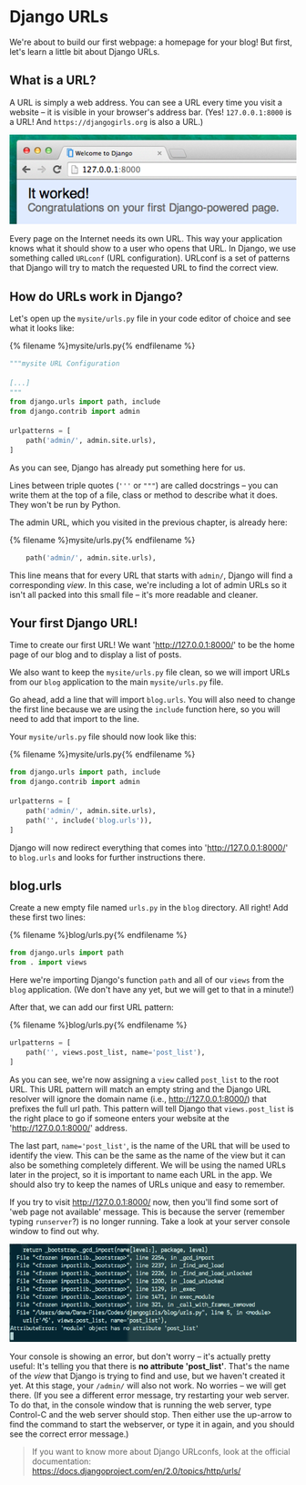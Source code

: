 # Django URLs

We're about to build our first webpage: a homepage for your blog! But first, let's learn a little bit about Django URLs.

## What is a URL?

A URL is simply a web address. You can see a URL every time you visit a website – it is visible in your browser's address bar. (Yes! `127.0.0.1:8000` is a URL! And `https://djangogirls.org` is also a URL.)

![Url](images/url.png)

Every page on the Internet needs its own URL. This way your application knows what it should show to a user who opens that URL. In Django, we use something called `URLconf` (URL configuration). URLconf is a set of patterns that Django will try to match the requested URL to find the correct view.

## How do URLs work in Django?

Let's open up the `mysite/urls.py` file in your code editor of choice and see what it looks like:


{% filename %}mysite/urls.py{% endfilename %}
```python
"""mysite URL Configuration

[...]
"""
from django.urls import path, include
from django.contrib import admin

urlpatterns = [
    path('admin/', admin.site.urls),
]
```

As you can see, Django has already put something here for us.

Lines between triple quotes (`'''` or `"""`) are called docstrings – you can write them at the top of a file, class or method to describe what it does. They won't be run by Python.

The admin URL, which you visited in the previous chapter, is already here:

{% filename %}mysite/urls.py{% endfilename %}
```python
    path('admin/', admin.site.urls),
```

This line means that for every URL that starts with `admin/`, Django will find a corresponding *view*. In this case, we're including a lot of admin URLs so it isn't all packed into this small file – it's more readable and cleaner.


## Your first Django URL!

Time to create our first URL! We want 'http://127.0.0.1:8000/' to be the home page of our blog and to display a list of posts.

We also want to keep the `mysite/urls.py` file clean, so we will import URLs from our `blog` application to the main `mysite/urls.py` file.

Go ahead, add a line that will import `blog.urls`. You will also need to change the first line because we are using the `include` function here, so you will need to add that import to the line.

Your `mysite/urls.py` file should now look like this:

{% filename %}mysite/urls.py{% endfilename %}
```python
from django.urls import path, include
from django.contrib import admin

urlpatterns = [
    path('admin/', admin.site.urls),
    path('', include('blog.urls')),
]
```

Django will now redirect everything that comes into 'http://127.0.0.1:8000/' to `blog.urls` and looks for further instructions there.

## blog.urls

Create a new empty file named `urls.py` in the `blog` directory. All right! Add these first two lines:

{% filename %}blog/urls.py{% endfilename %}
```python
from django.urls import path
from . import views
```

Here we're importing Django's function `path` and all of our `views` from the `blog` application. (We don't have any yet, but we will get to that in a minute!)

After that, we can add our first URL pattern:

{% filename %}blog/urls.py{% endfilename %}
```python
urlpatterns = [
    path('', views.post_list, name='post_list'),
]
```

As you can see, we're now assigning a `view` called `post_list` to the root URL. This URL pattern will match an empty string and the Django URL resolver will ignore the domain name (i.e., http://127.0.0.1:8000/) that prefixes the full url path. This pattern will tell Django that `views.post_list` is the right place to go if someone enters your website at the 'http://127.0.0.1:8000/' address.

The last part, `name='post_list'`, is the name of the URL that will be used to identify the view. This can be the same as the name of the view but it can also be something completely different. We will be using the named URLs later in the project, so it is important to name each URL in the app. We should also try to keep the names of URLs unique and easy to remember.

If you try to visit http://127.0.0.1:8000/ now, then you'll find some sort of 'web page not available' message. This is because the server (remember typing `runserver`?) is no longer running. Take a look at your server console window to find out why.

![Error](images/error1.png)

Your console is showing an error, but don't worry – it's actually pretty useful: It's telling you that there is __no attribute 'post_list'__. That's the name of the *view* that Django is trying to find and use, but we haven't created it yet. At this stage, your `/admin/` will also not work. No worries – we will get there. (If you see a different error message, try restarting your web server. To do that, in the console window that is running the web server, type Control-C and the web server should stop. Then either use the up-arrow to find the command to start the webserver, or type it in again, and you should see the correct error message.)


> If you want to know more about Django URLconfs, look at the official documentation: https://docs.djangoproject.com/en/2.0/topics/http/urls/
